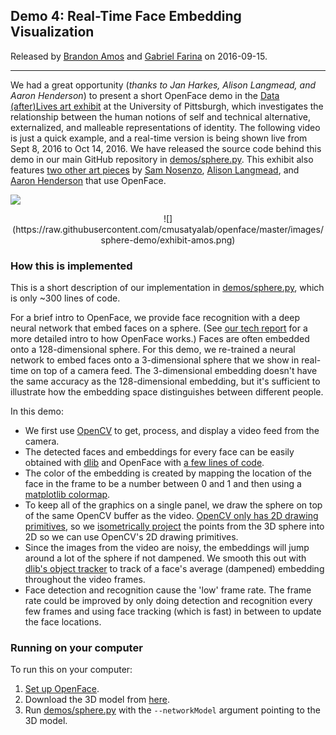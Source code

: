 ## Demo 4: Real-Time Face Embedding Visualization
Released by [Brandon Amos](http://bamos.github.io) and
[Gabriel Farina](https://github.com/gabrfarina) on 2016-09-15.

---

We had a great opportunity
(*thanks to Jan Harkes, Alison Langmead, and Aaron Henderson*)
to present a short OpenFace demo
in the [Data (after)Lives art exhibit](https://uag.pitt.edu/Detail/occurrences/370)
at the University of Pittsburgh,
which investigates the relationship between the human notions of self and
technical alternative, externalized, and malleable representations of identity.
The following video is just a quick example, and a real-time version
is being shown live from Sept 8, 2016 to Oct 14, 2016.
We have released the source code behind this demo in our main
GitHub repository in
[demos/sphere.py](https://github.com/cmusatyalab/openface/blob/master/demos/sphere.py).
This exhibit also features [two other art pieces](https://raw.githubusercontent.com/cmusatyalab/openface/master/images/sphere-demo/exhibits-nosenzo.png)
by [Sam Nosenzo](http://www.pitt.edu/~san76/),
[Alison Langmead](http://www.haa.pitt.edu/person/alison-langmead/),
and [Aaron Henderson](http://www.aaronhenderson.com/) that use OpenFace.


![](https://raw.githubusercontent.com/cmusatyalab/openface/master/images/sphere-demo/demo.gif)

<center>
![](https://raw.githubusercontent.com/cmusatyalab/openface/master/images/sphere-demo/exhibit-amos.png)
</center>

### How this is implemented

This is a short description of our implementation in
[demos/sphere.py](https://github.com/cmusatyalab/openface/blob/master/demos/sphere.py),
which is only ~300 lines of code.

For a brief intro to OpenFace, we provide face recognition with
a deep neural network that embed faces on a sphere.
(See [our tech report](http://reports-archive.adm.cs.cmu.edu/anon/2016/CMU-CS-16-118.pdf)
for a more detailed intro to how OpenFace works.)
Faces are often embedded onto a 128-dimensional sphere.
For this demo, we re-trained a neural network to embed faces onto a
3-dimensional sphere that we show in real-time on top of a camera feed.
The 3-dimensional embedding doesn't have the same accuracy as the
128-dimensional embedding, but it's sufficient to illustrate how
the embedding space distinguishes between different people.

In this demo:

+ We first use [OpenCV](http://opencv.org/) to get, process, and display
  a video feed from the camera.
+ The detected faces and embeddings for every face can be easily obtained with
  [dlib](http://blog.dlib.net/) and OpenFace with
  [a few lines of code](http://cmusatyalab.github.io/openface/usage/).
+ The color of the embedding is created by mapping the location of the
  face in the frame to be a number between 0 and 1 and then using
  a [matplotlib colormap](http://matplotlib.org/examples/color/colormaps_reference.html).
+ To keep all of the graphics on a single panel, we draw the sphere on
  top of the same OpenCV buffer as the video.
  [OpenCV only has 2D drawing primitives](http://docs.opencv.org/2.4/modules/core/doc/drawing_functions.html),
  so we [isometrically project](https://en.wikipedia.org/wiki/Isometric_projection)
  the points from the 3D sphere into 2D so we can use OpenCV's 2D drawing primitives.
+ Since the images from the video are noisy, the embeddings will jump around
  a lot of the sphere if not dampened.
  We smooth this out with
  [dlib's object tracker](http://blog.dlib.net/2015/02/dlib-1813-released.html)
  to track of a face's average (dampened) embedding throughout
  the video frames.
+ Face detection and recognition cause the 'low' frame rate.
  The frame rate could be improved by only doing detection and recognition
  every few frames and using face tracking (which is fast) in between to
  update the face locations.

### Running on your computer

To run this on your computer:

1. [Set up OpenFace](http://cmusatyalab.github.io/openface/setup/).
2. Download the 3D model from
   [here](http://openface-models.storage.cmusatyalab.org/nn4.small2.3d.v1.t7).
3. Run [demos/sphere.py](https://github.com/cmusatyalab/openface/blob/master/demos/sphere.py)
   with the `--networkModel` argument pointing to the 3D model.

